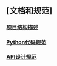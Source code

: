 


## [文档和规范]

#### [项目结构描述](https://code.simcu.com/jumpserver/jumpserver/blob/master/docs/project_structure.md)
#### [Python代码规范](https://code.simcu.com/jumpserver/jumpserver/blob/master/docs/python_style_guide.md)
#### [API设计规范](https://code.simcu.com/jumpserver/jumpserver/blob/master/docs/api_style_guide.md)

